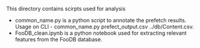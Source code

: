 This directory contains scirpts used for analysis

- common_name.py is a python script to annotate the prefetch results. Usage on CLI - common_name.py prefect_output.csv ../db/Content.csv. 
- FooDB_clean.ipynb is a python notebook used for extracting relevant features from the FooDB database.